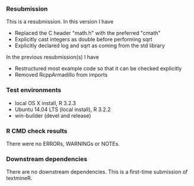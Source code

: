 
### Resubmission
This is a resubmission. In this version I have

* Replaced the C header "math.h" with the preferred "cmath"
* Explicitly cast integers as double before performing sqrt
* Explicitly declared log and sqrt as coming from the std library

In the previous resubmission(s) I have

* Restructured most example code so that it can be checked explicitly
* Removed RcppArmadillo from imports


### Test environments
* local OS X install, R 3.2.3
* Ubuntu 14.04 LTS (local install), R 3.2.2
* win-builder (devel and release)

### R CMD check results
There were no ERRORs, WARNINGs or NOTEs. 


### Downstream dependencies
There are no downstream dependencies. This is a first-time submission of textmineR.

